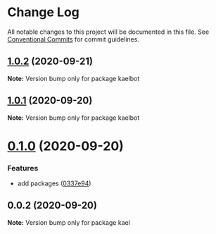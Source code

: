 # Change Log

All notable changes to this project will be documented in this file.
See [Conventional Commits](https://conventionalcommits.org) for commit guidelines.

## [1.0.2](https://github.com/kaeltec/packages/compare/v1.0.1...v1.0.2) (2020-09-21)

**Note:** Version bump only for package kaelbot





## [1.0.1](https://github.com/kaeltec/packages/compare/v0.1.0...v1.0.1) (2020-09-20)

**Note:** Version bump only for package kaelbot





# [0.1.0](https://github.com/kaeltec/packages/compare/v0.0.2...v0.1.0) (2020-09-20)


### Features

* add packages ([0337e94](https://github.com/kaeltec/packages/commit/0337e9436fb635300f5a312c671a2f21818b4daf))





## 0.0.2 (2020-09-20)

**Note:** Version bump only for package kael
